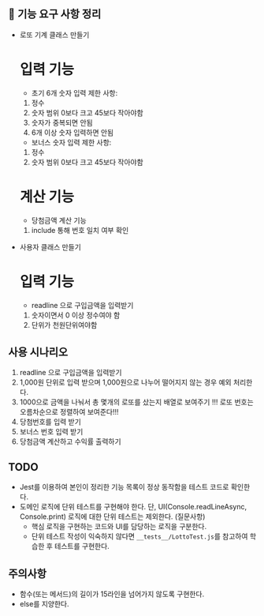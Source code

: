 ## 🚀 기능 요구 사항 정리

- 로또 기계 클래스 만들기

  # 입력 기능

  - 초기 6개 숫자 입력 제한 사항:

  1. 정수
  2. 숫자 범위 0보다 크고 45보다 작아야함
  3. 숫자가 중복되면 안됨
  4. 6개 이상 숫자 입력하면 안됨

  - 보너스 숫자 입력 제한 사항:

  1. 정수
  2. 숫자 범위 0보다 크고 45보다 작아야함

  # 계산 기능

  - 당첨금액 계산 기능

  1. include 통해 번호 일치 여부 확인

- 사용자 클래스 만들기

  # 입력 기능

  - readline 으로 구입금액을 입력받기

  1. 숫자이면서 0 이상 정수여야 함
  2. 단위가 천원단위여야함

## 사용 시나리오

1. readline 으로 구입금액을 입력받기
2. 1,000원 단위로 입력 받으며 1,000원으로 나누어 떨어지지 않는 경우 예외 처리한다.
3. 1000으로 금액을 나눠서 총 몇개의 로또를 샀는지 배열로 보여주기
   !!! 로또 번호는 오름차순으로 정렬하여 보여준다!!!
4. 당첨번호를 입력 받기
5. 보너스 번호 입력 받기
6. 당첨금액 계산하고 수익률 출력하기

## TODO

- Jest를 이용하여 본인이 정리한 기능 목록이 정상 동작함을 테스트 코드로 확인한다.
- 도메인 로직에 단위 테스트를 구현해야 한다. 단, UI(Console.readLineAsync, Console.print) 로직에 대한 단위 테스트는 제외한다. (질문사항)
  - 핵심 로직을 구현하는 코드와 UI를 담당하는 로직을 구분한다.
  - 단위 테스트 작성이 익숙하지 않다면 `__tests__/LottoTest.js`를 참고하여 학습한 후 테스트를 구현한다.

## 주의사항

- 함수(또는 메서드)의 길이가 15라인을 넘어가지 않도록 구현한다.
- else를 지양한다.
